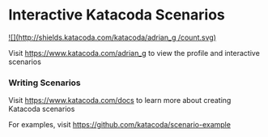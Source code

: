 # Interactive Katacoda Scenarios

[![](http://shields.katacoda.com/katacoda/adrian_g /count.svg)](https://www.katacoda.com/adrian_g  "Get your profile on Katacoda.com")

Visit https://www.katacoda.com/adrian_g  to view the profile and interactive scenarios

### Writing Scenarios
Visit https://www.katacoda.com/docs to learn more about creating Katacoda scenarios

For examples, visit https://github.com/katacoda/scenario-example
